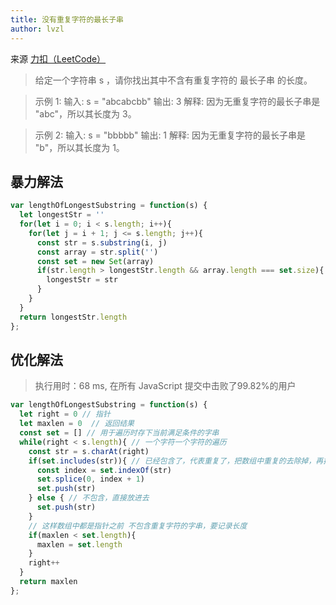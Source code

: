 ```yaml
---
title: 没有重复字符的最长子串
author: lvzl
---
```


来源 [力扣（LeetCode）](https://leetcode-cn.com/problems/longest-substring-without-repeating-characters)


> 给定一个字符串 s ，请你找出其中不含有重复字符的 最长子串 的长度。

> 示例 1:
输入: s = "abcabcbb"
输出: 3 
解释: 因为无重复字符的最长子串是 "abc"，所以其长度为 3。

> 示例 2:
输入: s = "bbbbb"
输出: 1
解释: 因为无重复字符的最长子串是 "b"，所以其长度为 1。

## 暴力解法

```js
var lengthOfLongestSubstring = function(s) {
  let longestStr = ''
  for(let i = 0; i < s.length; i++){
    for(let j = i + 1; j <= s.length; j++){
      const str = s.substring(i, j)
      const array = str.split('')
      const set = new Set(array)
      if(str.length > longestStr.length && array.length === set.size){
        longestStr = str
      }
    }
  }
  return longestStr.length
}; 
```

## 优化解法

> 执行用时：68 ms, 在所有 JavaScript 提交中击败了99.82%的用户

```js
var lengthOfLongestSubstring = function(s) {
  let right = 0 // 指针
  let maxlen = 0  // 返回结果
  const set = [] // 用于遍历时存下当前满足条件的字串
  while(right < s.length){ // 一个字符一个字符的遍历
    const str = s.charAt(right)
    if(set.includes(str)){ // 已经包含了，代表重复了，把数组中重复的去除掉，再把当前这个放进去，要保证顺序，
      const index = set.indexOf(str)
      set.splice(0, index + 1)
      set.push(str)
    } else { // 不包含，直接放进去
      set.push(str)
    }
    // 这样数组中都是指针之前 不包含重复字符的字串，要记录长度
    if(maxlen < set.length){
      maxlen = set.length
    }
    right++
  }
  return maxlen
};
```